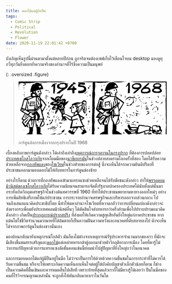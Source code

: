 ```yaml
---
title: ดอกไม้แด่ผู้ถือปืน
tags:
  - Comic Strip
  - Political
  - Revolution
  - Flower
date: 2020-11-19 22:01:42 +0700
---
```


บังเอิญเห็นรูปนี้ผ่านตามาตั้งแต่หลายปีก่อน ถูกจริตจนต้องเซฟเก็บไว้เตือนใจบน desktop มองดูทุกวี่ทุกวันยิ่งตอกย้ำความจริงของอำนาจที่ไร้ซึ่งความเป็นมนุษย์

{: .oversized .figure}
> ![](/images/random/czechoslovakia-1945-1968.png)
>
> การ์ตูนล้อการเมืองจากกรุงปรากในปี 1968

เบื้องหลังภาพการ์ตูนดังกล่าว ได้เล่าถึงเล่าถึง[เหตุการณ์การจลาจนในกรุงปราก][prague uprising] ที่ต้องการปลดปล่อย[ประเทศเชโกสโลวาเกีย][czechoslovakia]จากเงื้อมมือของ[นาซีเยอรมัน][nazi germany]ในช่วงปลายสงครามโลกครั้งที่สอง โดยได้รับความช่วยเหลือจาก[กองทัพแดง][red army]ของ[โซเวียต][soviet]ในช่วงท้ายของการต่อสู้ ซึ่งจะเห็นได้จากความยินดีปรีดาที่ประชาชนออกมามอบดอกไม้ให้กับทหารในการ์ตูนช่องซ้าย

อย่างไรก็ตาม ด้วยการที่กองทัพแดงเข้ามาแทรกแซงช่วยเหลือจนได้รับชัยชนะดังกล่าว ทำให้[พรรคคอมมิวนิสต์ของเชโกสโลวาเกีย][ksc]ได้รับความนิยมจนสามารถจัดตั้งรัฐบาลปกครองประเทศได้นับตั้งแต่นั้นมา กระทั่งเกิดวิกฤตเศรษฐกิจในช่วงต้นทศวรรษที่ 1960 ที่ทำให้ประชาชนพยายามหาทางออกใหม่ๆ อย่างการเพิ่มสิทธิเสรีภาพให้แก่ประชาชน การกระจายอำนาจเศรษฐกิจและบริหารออกจากส่วนกลาง ไปจนถึงเสนอแนวคิดประชาธิปไตย นี่ทำให้มหาอำนาจโซเวียตที่หวาดกลัวว่าการเปลี่ยนแปลงดังกล่าวจะส่งแรงกระเพื่อมยังประเทศคอมมิวนิสต์อื่นๆ ได้ตัดสินใจส่งทหารกว่าครึ่งล้านเพื่อไปปราบปรามแนวคิดดังกล่าว เกิดเป็น[ปรากฏการณ์ปรากสปริง][prague spring] ที่ส่งผลให้เกิดความสูญเสียอันยิ่งใหญ่แก่ภาคประชาชน หากแม้นไม่ใช่ชีวิตจำนวนมากมายที่ได้ล้มตายก็เป็นความฝันความหวังและอนาคตที่ดับสลายลงไป ดังจะเห็นได้จากภาพการ์ตูนในช่องขวานั่นเอง

มองย้อนกลับมายังเหตุการณ์ใกล้ตัว มันก็คงไม่ต่างจากเหตุการณ์รัฐประหารจำนวนมากของเรา ที่มักจะมีเสียงชื่นชมสรรเสริญและ[ดอกไม้][thai coup flower]แด่เหล่าทหารกล้าผู้ออกมาช่วยฝ่าวิกฤติทางการเมือง โดยที่หารู้ไม่ว่าการแก้ปัญหาด้วยการแทรกแซงลัดขั้นตอนเช่นนี้ย่อมนำไปสู่ปัญหาที่ยิ่งใหญ่กว่าในอนาคต

และการมอบดอกไม้แก่ผู้มีปืนอยู่ในมือ ไม่ว่าจะเป็นการให้ด้วยด้วยความชื่นชมในการกระทำที่ไม่ควรได้รับความชื่นชม หรือจะให้เพราะเกิดความเห็นอกเห็นใจต่อผู้ใต้บังคับบัญชาตัวเล็กตัวน้อยก็ตาม ก็ช่างเป็นความคิดที่ตื้นเขินและควรหมดสิ้นไปเสียที เพราะท้ายที่สุดแล้วเราก็ไม่มีทางรู้ได้เลยว่า ปืนในมือของคนที่ไร้วิจารณญาณเหล่านั้น จะถูกสั่งให้หันกลับมาหาเราในวันใด


[czechoslovakia]: //en.wikipedia.org/wiki/Czechoslovakia
[nazi germany]: //en.wikipedia.org/wiki/Nazi_Germany
[soviet]: //en.wikipedia.org/wiki/Soviet_Union

[red army]: //en.wikipedia.org/wiki/Red_Army
[ksc]: //en.wikipedia.org/wiki/Communist_Party_of_Czechoslovakia

[prague uprising]: //en.wikipedia.org/wiki/Prague_uprising
[prague spring]: //en.wikipedia.org/wiki/Prague_Spring
[thai coup flower]: //www.cbc.ca/1.2658846
